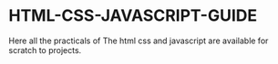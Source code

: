 # HTML-CSS-JAVASCRIPT-GUIDE
Here all the practicals of The html css and javascript are available for scratch to projects.
